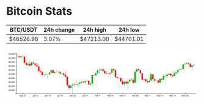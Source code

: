 # Bitcoin Stats

BTC/USDT|24h change|24h high|24h low|
|---|---|---|---|
|$46526.98|3.07%|$47213.00|$44701.01|

<img src="./chart.svg">
